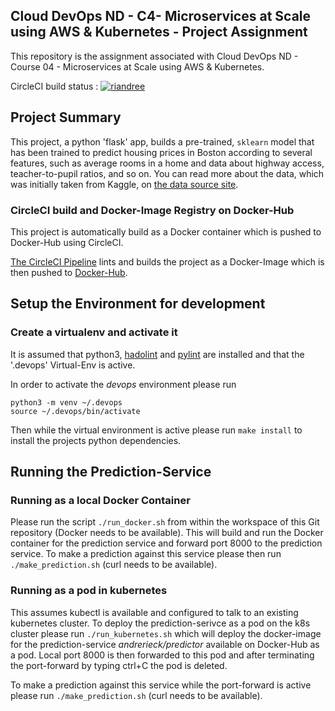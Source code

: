 ## Cloud DevOps ND - C4- Microservices at Scale using AWS & Kubernetes - Project Assignment

This repository is the assignment associated with Cloud DevOps ND - Course 04 - Microservices at Scale using AWS & Kubernetes.

CircleCI build status : [![riandree](https://circleci.com/gh/riandree/DevOps_Microservices.svg?style=svg)](https://app.circleci.com/pipelines/github/riandree/DevOps_Microservices)

## Project Summary

This project, a python 'flask' app, builds a pre-trained, `sklearn` model that has been trained to predict housing prices in Boston according to several features, such as average rooms in a home and data about highway access, teacher-to-pupil ratios, and so on. You can read more about the data, which was initially taken from Kaggle, on [the data source site](https://www.kaggle.com/c/boston-housing). 

### CircleCI build and Docker-Image Registry on Docker-Hub

This project is automatically build as a Docker container which is pushed to Docker-Hub using CircleCI.

 [The CircleCI Pipeline](https://app.circleci.com/pipelines/github/riandree/DevOps_Microservices) lints and builds the project as a Docker-Image which is then pushed to [Docker-Hub](https://hub.docker.com/repository/docker/andrerieck/predictor).

## Setup the Environment for development

### Create a virtualenv and activate it

It is assumed that python3, [hadolint](https://github.com/hadolint/hadolint) and [pylint](https://www.pylint.org/) are installed and that the '.devops' Virtual-Env is active.

In order to activate the *devops* environment please run

    python3 -m venv ~/.devops
    source ~/.devops/bin/activate

Then while the virtual environment is active please run `make install` to install the projects python dependencies.

## Running the Prediction-Service

### Running as a local Docker Container 

Please run the script `./run_docker.sh` from within the workspace of this Git repository (Docker needs to be available).
This will build and run the Docker container for the prediction service and forward port 8000 to the prediction service.
To make a prediction against this service please then run `./make_prediction.sh` (curl needs to be available).

### Running as a pod in kubernetes

This assumes kubectl is available and configured to talk to an existing kubernetes cluster.
To deploy the prediction-serivce as a pod on the k8s cluster please run `./run_kubernetes.sh`
which will deploy the docker-image for the prediction-service *andrerieck/predictor* available on Docker-Hub 
as a pod. Local port 8000 is then forwarded to this pod and after terminating the port-forward by typing
ctrl+C the pod is deleted.

To make a prediction against this service while the port-forward is active please run `./make_prediction.sh` (curl needs to be available).

